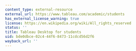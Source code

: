 ```yaml
---
content_type: external-resource
external_url: https://www.tableau.com/academic/students
has_external_license_warning: true
license: https://en.wikipedia.org/wiki/All_rights_reserved
status: ''
title: Tableau Desktop for students
uid: bde0dbce-02c4-44f6-8473-11cdcd56d2f6
wayback_url: ''
---
```

